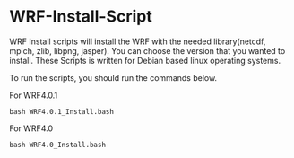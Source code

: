 # WRF-Install-Script


WRF Install scripts will install the WRF with the needed library(netcdf, mpich, zlib, libpng, jasper). You can choose the version that you wanted to install. These Scripts is written for Debian based linux operating systems.

To run the scripts, you should run the commands below.


For WRF4.0.1

```
bash WRF4.0.1_Install.bash
```


For WRF4.0

```
bash WRF4.0_Install.bash
```
